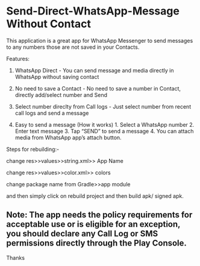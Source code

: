 # Send-Direct-WhatsApp-Message Without Contact

This application is a great app for WhatsApp Messenger to send messages to any numbers those are not saved in your Contacts.

Features:

1) WhatsApp Direct - You can send message and media directly in WhatsApp without saving contact

2) No need to save a Contact - No need to save a number in Contact, directly add/select number and Send

3) Select number direclty from Call logs - Just select number from recent call logs and send a message

4) Easy to send a message (How it works) 1. Select a WhatsApp number 2. Enter text message 3. Tap “SEND” to send a message 4. You can attach media from WhatsApp app’s attach button.

Steps for rebuilding:-

change  res>>values>>string.xml>> App Name

change res>>values>>color.xml>> colors


change package name from Gradle>>app module

and then simply click on rebuild project and then build apk/ signed apk.

## Note:  The app needs the policy requirements for acceptable use or is eligible for an exception, you should declare any Call Log or SMS permissions directly through the Play Console.


Thanks

